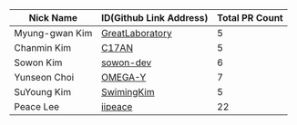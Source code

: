 |Nick Name|ID(Github Link Address)|Total PR Count|
|-|-|-|
|Myung-gwan Kim|[GreatLaboratory](https://github.com/GreatLaboratory)|5|
|Chanmin Kim|[C17AN](https://github.com/C17AN)|5|
|Sowon Kim|[sowon-dev](https://github.com/sowon-dev)|6|
|Yunseon Choi|[OMEGA-Y](https://github.com/OMEGA-Y)|7|
|SuYoung Kim|[SwimingKim](https://github.com/SwimingKim)|5|
|Peace Lee|[iipeace](https://github.com/iipeace)|22|
